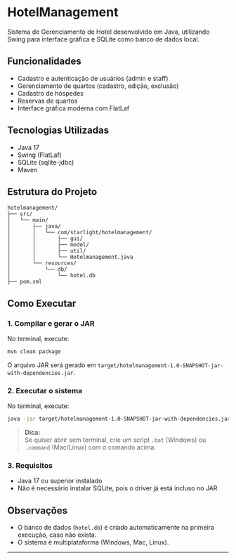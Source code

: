 # HotelManagement

Sistema de Gerenciamento de Hotel desenvolvido em Java, utilizando Swing para interface gráfica e SQLite como banco de dados local.

## Funcionalidades

- Cadastro e autenticação de usuários (admin e staff)
- Gerenciamento de quartos (cadastro, edição, exclusão)
- Cadastro de hóspedes
- Reservas de quartos
- Interface gráfica moderna com FlatLaf

## Tecnologias Utilizadas

- Java 17
- Swing (FlatLaf)
- SQLite (sqlite-jdbc)
- Maven

## Estrutura do Projeto

```
hotelmanagement/
├── src/
│   └── main/
│       ├── java/
│       │   └── com/starlight/hotelmanagement/
│       │       ├── gui/
│       │       ├── model/
│       │       ├── util/
│       │       └── Hotelmanagement.java
│       └── resources/
│           └── db/
│               └── hotel.db
├── pom.xml
```

## Como Executar

### 1. Compilar e gerar o JAR

No terminal, execute:

```sh
mvn clean package
```

O arquivo JAR será gerado em `target/hotelmanagement-1.0-SNAPSHOT-jar-with-dependencies.jar`.

### 2. Executar o sistema

No terminal, execute:

```sh
java -jar target/hotelmanagement-1.0-SNAPSHOT-jar-with-dependencies.jar
```

> **Dica:**  
> Se quiser abrir sem terminal, crie um script `.bat` (Windows) ou `.command` (Mac/Linux) com o comando acima.

### 3. Requisitos

- Java 17 ou superior instalado  
- Não é necessário instalar SQLite, pois o driver já está incluso no JAR

## Observações

- O banco de dados (`hotel.db`) é criado automaticamente na primeira execução, caso não exista.
- O sistema é multiplataforma (Windows, Mac, Linux).

---